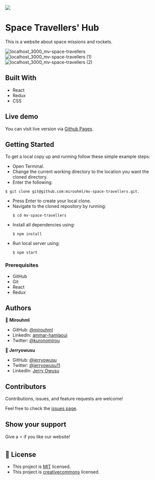 ![](https://img.shields.io/badge/Microverse-blueviolet)

# Space Travellers' Hub

This is a website about space missions and rockets.

![localhost_3000_mv-space-travellers](https://user-images.githubusercontent.com/20567503/162003030-067de73b-d04e-40ec-a8f8-65e2993db821.png)
![localhost_3000_mv-space-travellers (1)](https://user-images.githubusercontent.com/20567503/162003017-27cb5eba-e497-43b6-81c1-00cce2d7ffdc.png)
![localhost_3000_mv-space-travellers (2)](https://user-images.githubusercontent.com/20567503/162003008-0cf070ea-001f-4592-bc40-7e9849471167.png)

## Built With

- React
- Redux
- CSS

## Live demo

You can visit live version via [Github Pages](https://mirouhml.github.io/mv-space-travellers/).

## Getting Started

To get a local copy up and running follow these simple example steps:
- Open Terminal.
- Change the current working directory to the location you want the cloned directory.
- Enter the following:
```
$ git clone git@github.com:mirouhml/mv-space-travellers.git.
```
- Press Enter to create your local clone.
- Navigate to the cloned repository by running:
    ```
    $ cd mv-space-travellers
    ```
- Install all dependencies using:
    ``` 
    $ npm install
    ```
- Run local server using:
    ``` 
    $ npm start
    ```

### Prerequisites
- GitHub
- Git
- React
- Redux


## Authors

👤 **Mirouhml**

- GitHub: [@mirouhml](https://github.com/mirouhml)
- LinkedIn: [ammar-hamlaoui](https://www.linkedin.com/in/ammar-hamlaoui-514909189/)
- Twitter: [@kuronomirou](https://twitter.com/kuronomirou)

👤 **Jerryowusu**

- GitHub: [@jerryowusu](https://github.com/jerryowusu)
- Twitter: [@jerryowusu11](https://twitter.com/jerryowusu11)
- LinkedIn: [Jerry Owusu](https://www.linkedin.com/in/jerry-owusu)

## Contributors

Contributions, issues, and feature requests are welcome!

Feel free to check the [issues page](https://github.com/mirouhml/mv-space-travellers/issues).

## Show your support

Give a ⭐️ if you like our website!

## 📝 License

- This project is [MIT](./LICENSE) licensed.
- This project is [creativecommons](https://creativecommons.org/licenses/by-nc/4.0/) licensed.
